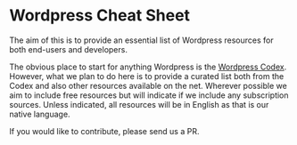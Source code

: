 # Wordpress Cheat Sheet

The aim of this is to provide an essential list of Wordpress resources for both end-users and developers.

The obvious place to start for anything Wordpress is the [Wordpress Codex](https://codex.wordpress.org/). However, what we plan to do here is to provide a curated list both from the Codex and also other resources available on the net. Wherever possible we aim to include free resources but will indicate if we include any subscription sources. Unless indicated, all resources will be in English as that is our native language.

If you would like to contribute, please send us a PR. 

